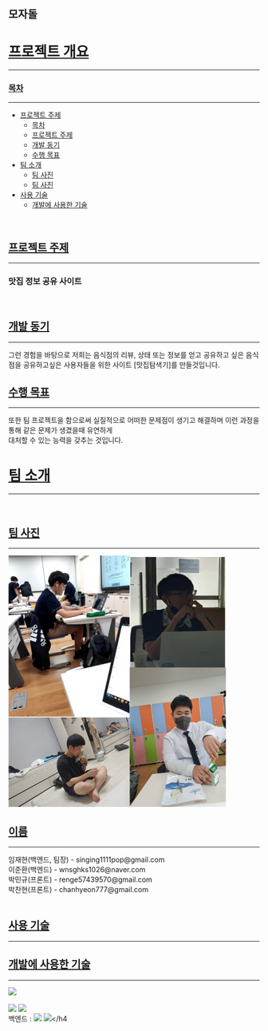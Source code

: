 ## 모자돌
<div>
        <a href="#outline"><h1 id="outline">프로젝트 개요</h1></a>
        <hr>
        <h4음식점 정보 공유 사이트 [맛집탐색기]에 대한 설명입니다. </h4
        <br>
        <a href="#index"><h3 id="index">목차</h3></a>
        <hr>
        <ul>
          <li>
            <a href="#topic">프로젝트 주제</a>
            <ul>
              <li><a href="#index">목차</a></li>
              <li><a href="#topic">프로젝트 주제</a></li>
              <li><a href="#motivation">개발 동기</a></li>
              <li><a href="#target">수행 목표</a></li>
            </ul>
          </li>
          <li>
            <a href="#About-the-team">팀 소개</a>
            <ul>
              <li><a href="#team-picture">팀 사진</a></li>
              <li><a href="#team-name">팀 사진</a></li>
            </ul>
          </li>
          <li>
            <a href="#tech">사용 기술</a>
            <ul>
              <li><a href="#tech-use">개발에 사용한 기술</a></li>
            </ul>
          </li>
        </ul>
        <br>
        <a href="#topic"><h2 id="topic">프로젝트 주제</h2></a>
        <hr>
        <h3>맛집 정보 공유 사이트 </h3>
        <br>
        <a href="#motivation"><h2 id="motivation">개발 동기</h2></a>
        <hr>
        <h4여행을 갔을때 맛있는 음식을 먹고싶었지만 정보가 없어서 근처에 있는 음식점을 들어가 먹었지만 맛없었던 경험이 있을것입니다.<br>
          그런 경험을 바탕으로 저희는 음식점의 리뷰, 상태 또는 정보를 얻고 공유하고 싶은 음식점을 공유하고싶은 사용자들을 위한 사이트 [맛집탐색기]를 만들것입니다. </h4>
        <br>
        <a href="#target"><h2 id="target">수행 목표</h2></a>
        <hr>
        <h4장기간의 합동 개발을 통해 실무 경험을 쌓고 팀워크 능력을 기르며, 계획한 프로젝트를 완성하는것에 최선을 다하는 것입니다.<br>
          또한 팀 프로젝트을 함으로써 실질적으로 어떠한 문제점이 생기고 해결하며 이런 과정을 통해 같은 문제가 생겼을때 유연하게<br>
          대처할 수 있는 능력을 갖추는 것입니다. </h4
        <br>
        <a href="#About-the-team"><h1 id="About-the-team">팀 소개</h1></a>
        <hr>
        <br>
        <a href="#team-picture"><h2 id="team-picture">팀 사진</h2></a>
        <hr>
        <img src="https://raw.githubusercontent.com/GBSWmojaDol/mojaDol/master/ReadMe/%ED%8C%80%EC%9B%90_%EC%82%AC%EC%A7%84.png" alt="팀 사진" >
        <br>
        <a href="#team-name"><h2 id="team-name">이름</h2></a>
        <hr>
        <a hre="https://github.com/reproduce0529">임재현(백엔드, 팀장) - singing1111pop@gmail.com</a> <br>
        <a hre="https://github.com/shell-by">이준환(백엔드) - wnsghks1026@naver.com</a> <br>
        <a hre="https://github.com/mingyu9570">박민규(프론트) - renge57439570@gmail.com</a> <br>
        <a hre="https://github.com/hanavi999">박찬현(프론트) - chanhyeon777@gmail.com</a> <br>
        <br>
        <a href="#tech"><h2 id="tech">사용 기술</h2></a>
        <hr>
        <a href="#tech-use"><h2 id="tech-use">개발에 사용한 기술</h2></a>
        <hr>
        <h4프론트 : <a href="#tech-use"><img src="https://img.shields.io/badge/HTML5-E34F26?style=flat-square&logo=html5&logoColor=white"/></a>

<a href="#tech-use"><img src="https://img.shields.io/badge/CSS3-1572B6?style=flat-square&logo=css&logoColor=white"/></a>
<a href="#tech-use"><img src="https://img.shields.io/badge/JavaScript-F7DF1E?style=flat-square&logo=javascript&logoColor=black"/></a> <br>
백엔드 :
<a href="#tech-use"><img src="https://img.shields.io/badge/Laravel-FF2D20?style=flat-square&logo=laravel&logoColor=white"/></a>
<a href="#tech-use"><img src="https://img.shields.io/badge/PHP-777BB4?style=flat-square&logo=php&logoColor=white"/></a></h4
<br>
